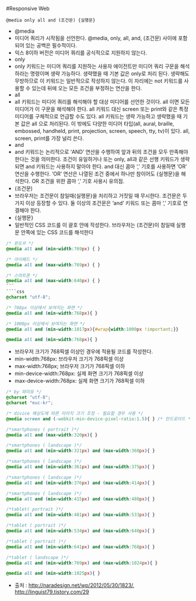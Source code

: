 #Responsive Web

````
@media only all and (조건문) {실행문}
````
- @media
 - 미디어 쿼리가 시작됨을 선언한다. @media, only, all, and, (조건문) 사이에 포함되어 있는 공백은 필수적이다.
 - 익스 8이하 버전은 미디어 쿼리를 공식적으로 지원하지 않는다.
- only
 - only 키워드는 미디어 쿼리를 지원하는 사용자 에이전트만 미디어 쿼리 구문을 해석하라는 명령이며 생략 가능하다. 생략했을 때 기본 값은 only로 처리 된다. 생략해도 무방하므로 이 키워드는 일반적으로 작성하지 않는다. 이 자리에는 not 키워드를 사용할 수 있는데 뒤에 오는 모든 조건을 부정하는 연산을 한다.
- all
 - all 키워드는 미디어 쿼리를 해석해야 할 대상 미디어를 선언한 것이다. all 이면 모든 미디어가 이 구문을 해석해야 한다. all 키워드 대신 screen 또는 print와 같은 특정 미디어를 구체적으로 언급할 수도 있다. all 키워드는 생략 가능하고 생략했을 때 기본 값은 all 으로 처리된다. 이 밖에도 다양한 미디어 타입(all, aural, braille, embossed, handheld, print, projection, screen, speech, tty, tv)이 있다. all, screen, print를 가장 널리 쓴다.
- and
 - and 키워드는 논리적으로 ‘AND’ 연산을 수행하여 앞과 뒤의 조건을 모두 만족해야 한다는 것을 의미한다. 조건이 유일하거나 또는 only, all과 같은 선행 키워드가 생략되면 and 키워드는 사용하지 말아야 한다. and 대신 콤마 ‘,’ 기호를 사용하면 ‘OR’ 연산을 수행한다. ‘OR’ 연산은 나열된 조건 중에서 하나만 참이어도 {실행문}을 해석한다. OR 조건을 위한 콤마 ‘,’ 기호 사용시 유의점.
- (조건문)
 - 브라우저는 조건문이 참일때{실행문}을 처리하고 거짓일 때 무시한다. 조건문은 두 가지 이상 등장할 수 있다. 둘 이상의 조건문은 ‘and’ 키워드 또는 콤마 ‘,’ 기호로 연결해야 한다.
- {실행문}
 - 일반적인 CSS 코드를 이 괄호 안에 작성한다. 브라우저는 (조건문)이 참일때 실행문 안쪽에 있는 CSS 코드를 해석한다
````css
/* 윈도우 */
@media all and (min-width:769px) { }

/* 아이패드 */
@media all and (max-width:769px) { }

/* 스마트폰 */
@media all and (max-width:640px) { }
```
````css
@charset "utf-8";

/* 768px 이상에서 보여지는 화면 */
@media all and (min-width:768px){ }

/* 1000px 이상에서 보여지는 화면 */
@media all and (min-width:1017px){#wrap{width:1000px !important;}}
````
````css
@media all and (min-width:768px){ }
````
- 브라우저 크기가 768픽셀 이상인 경우에 적용될 코드를 작성한다.
 - min-width:768px: 브라우저 크기가 768픽셀 이상
 - max-width:768px; 브라우저 크기가 768픽셀 이하
 - min-device-width:768px: 실제 화면 크기가 768픽셀 이상
 - max-device-width:768px: 실제 화면 크기가 768픽셀 이하 

````css
/* by 파미유 */
@charset "utf-8";
@charset "euc-kr";

/* divice 해상도에 따른 이미지 크기 조정 - 필요할 경우 사용 */
@media screen and (-webkit-min-device-pixel-ratio:1.5){ } /* 안드로이드 */

/*smartphones ( portrait )*/
@media all and (max-width:320px){ }

/*smartphones ( landscape )*/
@media all and (min-width:321px) and (max-width:360px){ }

/*smartphones ( landscape )*/
@media all and (min-width:361px) and (max-width:375px){ }

/*smartphones ( landscape )*/
@media all and (min-width:376px) and (max-width:414px){ }

/*smartphones ( landscape )*/
@media all and (min-width:415px) and (max-width:480px){ }

/*tablet( portrait )*/
@media all and (min-width:481px) and (max-width:533px){ }

/*tablet ( portrait )*/
@media all and (min-width:534px) and (max-width:640px){ }

/*tablet ( portrait )*/
@media all and (min-width:641px) and (max-width:768px){ }

/*tablet ( landscape )*/
@media all and (min-width:769px) and (max-width:1024px){ }

@media all and (min-width:1025px){ }
````
- 출처 : http://naradesign.net/wp/2012/05/30/1823/, http://linguist79.tistory.com/29
